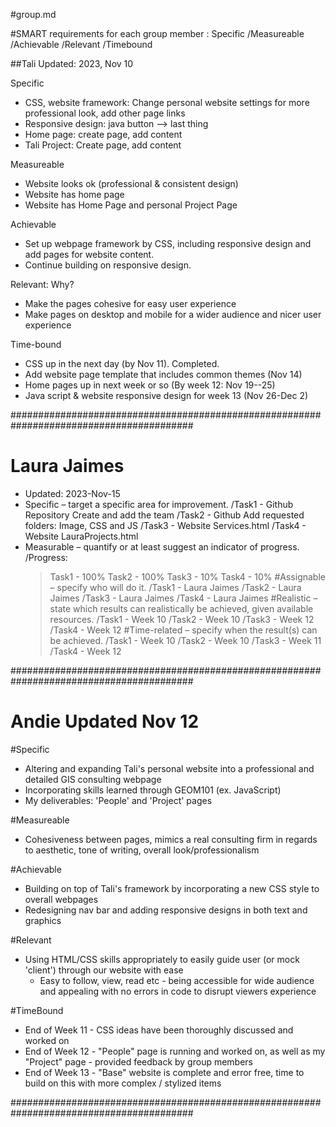 #group.md

#SMART requirements for each group member
: Specific
/Measureable
/Achievable
/Relevant 
/Timebound


##Tali
Updated: 2023, Nov 10

Specific
  - CSS, website framework: Change personal website settings for more professional look, add other page links
  - Responsive design: java button --> last thing
  - Home page: create page, add content
  - Tali Project: Create page, add content

Measureable
  - Website looks ok (professional & consistent design)
  - Website has home page
  - Website has Home Page and personal Project Page

Achievable
  - Set up webpage framework by CSS, including responsive design and add pages for website content.
  - Continue building on responsive design. 

Relevant: Why?
  - Make the pages cohesive for easy user experience
  - Make pages on desktop and mobile for a wider audience and nicer user experience

Time-bound
  - CSS up in the next day (by Nov 11). Completed. 
  - Add website page template that includes common themes (Nov 14)
  - Home pages up in next week or so (By week 12: Nov 19--25)
  - Java script & website responsive design for week 13 (Nov 26-Dec 2)

#########################################################################################

# Laura Jaimes #
- Updated: 2023-Nov-15
- Specific – target a specific area for improvement.
   /Task1 - Github Repository Create and add the team
   /Task2 - Github Add requested folders: Image, CSS and JS
   /Task3 - Website Services.html
   /Task4 - Website LauraProjects.html      
- Measurable – quantify or at least suggest an indicator of progress.
  /Progress:
    >Task1 - 100%
    >Task2 - 100%
    >Task3 - 10%
    >Task4 - 10%
#Assignable – specify who will do it.
    /Task1 - Laura Jaimes
    /Task2 - Laura Jaimes
    /Task3 - Laura Jaimes
    /Task4 - Laura Jaimes
#Realistic – state which results can realistically be achieved, given available resources.
    /Task1 - Week 10
    /Task2 - Week 10
    /Task3 - Week 12
    /Task4 - Week 12
#Time-related – specify when the result(s) can be achieved.
    /Task1 - Week 10
    /Task2 - Week 10
    /Task3 - Week 11
    /Task4 - Week 12
    
#########################################################################################
# Andie Updated Nov 12 #
#Specific
- Altering and expanding Tali's personal website into a professional and detailed GIS consulting webpage
- Incorporating skills learned through GEOM101 (ex. JavaScript)
- My deliverables: 'People' and 'Project' pages

#Measureable
- Cohesiveness between pages, mimics a real consulting firm in regards to aesthetic, tone of writing, overall look/professionalism

#Achievable
- Building on top of Tali's framework by incorporating a new CSS style to overall webpages
- Redesigning nav bar and adding responsive designs in both text and graphics

#Relevant
- Using HTML/CSS skills appropriately to easily guide user (or mock 'client') through our website with ease
    - Easy to follow, view, read etc - being accessible for wide audience and appealing with no errors in code to disrupt viewers experience

#TimeBound
- End of Week 11 - CSS ideas have been thoroughly discussed and worked on
- End of Week 12 - "People" page is running and worked on, as well as my "Project" page - provided feedback by group members
- End of Week 13 - "Base" website is complete and error free, time to build on this with more complex / stylized items

#########################################################################################
